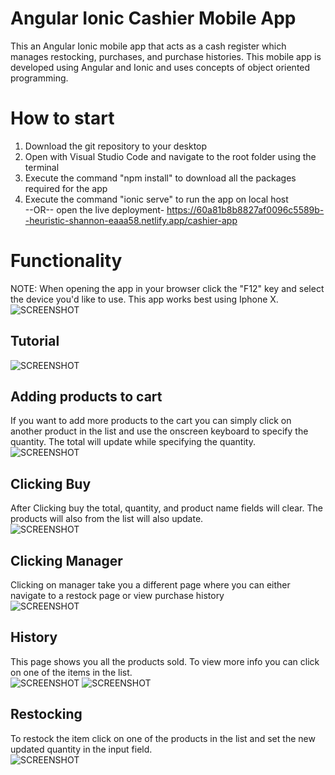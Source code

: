 # Angular Ionic Cashier Mobile App
This an Angular Ionic mobile app that acts as a cash register which manages restocking, purchases, and purchase histories. This mobile app is developed using Angular and Ionic and uses concepts of object oriented programming.
# How to start 
1. Download the git repository to your desktop  
2. Open with Visual Studio Code and navigate to the root folder using the terminal  
3. Execute the command "npm install" to download all the packages required for the app
4. Execute the command "ionic serve" to run the app on local host  
--OR-- open the live deployment- https://60a81b8b8827af0096c5589b--heuristic-shannon-eaaa58.netlify.app/cashier-app
# Functionality 
NOTE: When opening the app in your browser click the "F12" key and select the device you'd like to use. This app works best using Iphone X.  
![SCREENSHOT](https://github.com/igorganch/Angular-Cashier-App/blob/master/ScreenShots/Start.PNG)
## Tutorial
![SCREENSHOT](https://github.com/igorganch/Angular-Cashier-App/blob/master/ScreenShots/Tutorial.PNG)
## Adding products to cart
If you want to add more products to the cart you can simply click on another product in the list and use the onscreen keyboard to specify the   
quantity. The total will update while specifying the quantity.  
![SCREENSHOT](https://github.com/igorganch/Angular-Cashier-App/blob/master/ScreenShots/AddingProducts.PNG)
## Clicking Buy
After Clicking buy the total, quantity, and product name fields will clear. The products will also from the list will also update.  
![SCREENSHOT](https://github.com/igorganch/Angular-Cashier-App/blob/master/ScreenShots/ClickedBuy.PNG)
## Clicking Manager 
Clicking on manager take you a different page where you can either navigate to a restock page or view purchase history  
![SCREENSHOT](https://github.com/igorganch/Angular-Cashier-App/blob/master/ScreenShots/RestockHistory.PNG)
## History
This page shows you all the products sold. To view more info you can click on one of the items in the list.  
![SCREENSHOT](https://github.com/igorganch/Angular-Cashier-App/blob/master/ScreenShots/History.PNG)
![SCREENSHOT](https://github.com/igorganch/Angular-Cashier-App/blob/master/ScreenShots/ItemHistory.PNG)
## Restocking
To restock the item click on one of the products in the list and set the new updated quantity in the input field.  
![SCREENSHOT](https://github.com/igorganch/Angular-Cashier-App/blob/master/ScreenShots/Restocking2.PNG)
